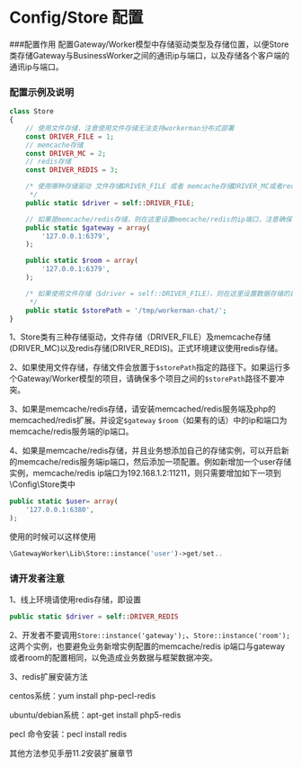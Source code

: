 # Config/Store 配置

###配置作用
配置Gateway/Worker模型中存储驱动类型及存储位置，以便Store类存储Gateway与BusinessWorker之间的通讯ip与端口，以及存储各个客户端的通讯ip与端口。

### 配置示例及说明

```php
class Store
{
    // 使用文件存储，注意使用文件存储无法支持workerman分布式部署
    const DRIVER_FILE = 1;
    // memcache存储
    const DRIVER_MC = 2;
    // redis存储
    const DRIVER_REDIS = 3;

    /* 使用哪种存储驱动 文件存储DRIVER_FILE 或者 memcache存储DRIVER_MC或者redis存储DRIVER_REDIS，为了更好的性能请使用DRIVER_REDIS。正式环境建议使用redis存储
     */
    public static $driver = self::DRIVER_FILE;

    // 如果是memcache/redis存储，则在这里设置memcache/redis的ip端口，注意确保你安装了memcache/redis扩展
    public static $gateway = array(
        '127.0.0.1:6379',
    );

    public static $room = array(
        '127.0.0.1:6379',
    );

    /* 如果使用文件存储（$driver = self::DRIVER_FILE），则在这里设置数据存储的目录，默认/tmp/下
     */
    public static $storePath = '/tmp/workerman-chat/';
}
```

1、Store类有三种存储驱动，文件存储（DRIVER_FILE）及memcache存储(DRIVER_MC)以及redis存储(DRIVER_REDIS)。正式环境建议使用redis存储。

2、如果使用文件存储，存储文件会放置于```$storePath```指定的路径下。如果运行多个Gateway/Worker模型的项目，请确保多个项目之间的```$storePath```路径不要冲突。

3、如果是memcache/redis存储，请安装memcached/redis服务端及php的memcached/redis扩展。并设定```$gateway``` ```$room```（如果有的话）中的ip和端口为memcache/redis服务端的ip端口。

4、如果是memcache/redis存储，并且业务想添加自己的存储实例，可以开启新的memcache/redis服务端ip端口，然后添加一项配置。例如新增加一个user存储实例，memcache/redis ip端口为192.168.1.2:11211，则只需要增加如下一项到\Config\Store类中
```php
public static $user= array(
    '127.0.0.1:6380',
);
```
使用的时候可以这样使用
```php
\GatewayWorker\Lib\Store::instance('user')->get/set..
```

### 请开发者注意
1、线上环境请使用redis存储，即设置
```php
public static $driver = self::DRIVER_REDIS
```

2、开发者不要调用```Store::instance('gateway');```、```Store::instance('room');```这两个实例，也要避免业务新增实例配置的memcache/redis ip端口与gateway或者room的配置相同，以免造成业务数据与框架数据冲突。

3、redis扩展安装方法

centos系统：yum install php-pecl-redis

ubuntu/debian系统：apt-get install php5-redis

pecl 命令安装：pecl install redis

其他方法参见手册11.2安装扩展章节

